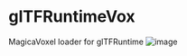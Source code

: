# glTFRuntimeVox
MagicaVoxel loader for glTFRuntime
![image](https://github.com/rdeioris/glTFRuntimeVox/assets/2234592/94ac53f9-32c6-49e2-b9cd-2df35ea57592)
